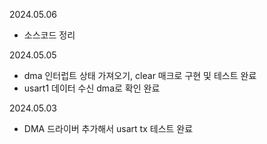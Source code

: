 2024.05.06
 - 소스코드 정리

2024.05.05
 - dma 인터럽트 상태 가져오기, clear 매크로 구현 및 테스트 완료
 - usart1 데이터 수신 dma로 확인 완료 
 
2024.05.03
 - DMA 드라이버 추가해서 usart tx 테스트 완료

